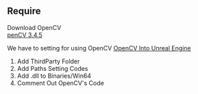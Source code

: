 ## Require
Download OpenCV  
[penCV 3.4.5](https://opencv.org/releases.html)  

We have to setting for using OpenCV
[OpenCV Into Unreal Engine](https://wiki.unrealengine.com/Integrating_OpenCV_Into_Unreal_Engine_4)  

1. Add ThirdParty Folder
2. Add Paths Setting Codes  
3. Add .dll to Binaries/Win64
4. Comment Out OpenCV's Code
